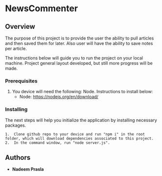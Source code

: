 # NewsCommenter

## Overview

The purpose of this project is to provide the user the ability to pull articles and then saved them for later. Also user will have the ability to save notes per article.

The instructions below will guide you to run the project on your local machine. Project general layout developed, but still more progress will be made.

### Prerequisites

1. You device will need the following: Node. Instructions to install below:
    *   Node: https://nodejs.org/en/download/


### Installing

The next steps will help you initialize the application by installing necessary packages.

```
1.  Clone github repo to your device and run "npm i" in the root folder, which will download dependencies associated to this project.
2.  In the command window, run "node server.js". 
```

## Authors

* **Nadeem Prasla**
